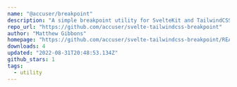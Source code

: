 ```yaml
---
name: "@accuser/breakpoint"
description: "A simple breakpoint utility for SvelteKit and TailwindCSS"
repo_url: "https://github.com/accuser/svelte-tailwindcss-breakpoint"
author: "Matthew Gibbons"
homepage: "https://github.com/accuser/svelte-tailwindcss-breakpoint/README.md"
downloads: 4
updated: "2022-08-31T20:48:53.134Z"
github_stars: 1
tags: 
  - utility
---
```


